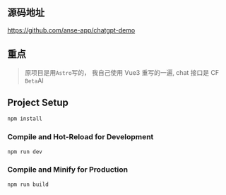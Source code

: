 ## 源码地址

https://github.com/anse-app/chatgpt-demo

## 重点

> 原项目是用`Astro`写的， 我自己使用 Vue3 重写的一遍, chat 接口是 CF `Beta`AI

## Project Setup

```sh
npm install
```

### Compile and Hot-Reload for Development

```sh
npm run dev
```

### Compile and Minify for Production

```sh
npm run build
```
